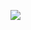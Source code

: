 ![](https://automationghana.com/wp-content/uploads/elementor/thumbs/Gemini_Generated_Image_xb8r6sxb8r6sxb8r-qtq1ttjdpa3fgmlixl83x2c6hbtd768oybrsxoxghw.jpg)

